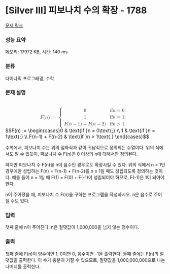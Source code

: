 # [Silver III] 피보나치 수의 확장 - 1788 

[문제 링크](https://www.acmicpc.net/problem/1788) 

### 성능 요약

메모리: 17972 KB, 시간: 140 ms

### 분류

다이나믹 프로그래밍, 수학

### 문제 설명

<p><mjx-container class="MathJax" jax="CHTML" display="true" style="font-size: 109%; position: relative;"> <mjx-math display="true" class="MJX-TEX" aria-hidden="true" style="margin-left: 0px; margin-right: 0px;"><mjx-mi class="mjx-i"><mjx-c class="mjx-c1D439 TEX-I"></mjx-c></mjx-mi><mjx-mo class="mjx-n"><mjx-c class="mjx-c28"></mjx-c></mjx-mo><mjx-mi class="mjx-i"><mjx-c class="mjx-c1D45B TEX-I"></mjx-c></mjx-mi><mjx-mo class="mjx-n"><mjx-c class="mjx-c29"></mjx-c></mjx-mo><mjx-mo class="mjx-n" space="4"><mjx-c class="mjx-c3A"></mjx-c><mjx-c class="mjx-c3D"></mjx-c></mjx-mo><mjx-mrow space="4"><mjx-mo class="mjx-n"><mjx-stretchy-v class="mjx-c7B" style="height: 3.4em; vertical-align: -1.45em;"><mjx-beg><mjx-c></mjx-c></mjx-beg><mjx-ext><mjx-c></mjx-c></mjx-ext><mjx-mid><mjx-c></mjx-c></mjx-mid><mjx-ext><mjx-c></mjx-c></mjx-ext><mjx-end><mjx-c></mjx-c></mjx-end><mjx-mark></mjx-mark></mjx-stretchy-v></mjx-mo><mjx-mtable style="min-width: 13.467em;"><mjx-table><mjx-itable><mjx-mtr><mjx-mtd style="text-align: left; padding-right: 0.5em; padding-bottom: 0.1em;"><mjx-mn class="mjx-n"><mjx-c class="mjx-c30"></mjx-c></mjx-mn><mjx-tstrut></mjx-tstrut></mjx-mtd><mjx-mtd style="text-align: left; padding-left: 0.5em; padding-bottom: 0.1em;"><mjx-mtext class="mjx-n"><mjx-c class="mjx-c69"></mjx-c><mjx-c class="mjx-c66"></mjx-c><mjx-c class="mjx-cA0"></mjx-c></mjx-mtext><mjx-mi class="mjx-i"><mjx-c class="mjx-c1D45B TEX-I"></mjx-c></mjx-mi><mjx-mo class="mjx-n" space="4"><mjx-c class="mjx-c3D"></mjx-c></mjx-mo><mjx-mn class="mjx-n" space="4"><mjx-c class="mjx-c30"></mjx-c></mjx-mn><mjx-mtext class="mjx-n"><mjx-c class="mjx-c3B"></mjx-c></mjx-mtext><mjx-tstrut></mjx-tstrut></mjx-mtd></mjx-mtr><mjx-mtr><mjx-mtd style="text-align: left; padding-right: 0.5em; padding-top: 0.1em; padding-bottom: 0.1em;"><mjx-mn class="mjx-n"><mjx-c class="mjx-c31"></mjx-c></mjx-mn><mjx-tstrut></mjx-tstrut></mjx-mtd><mjx-mtd style="text-align: left; padding-left: 0.5em; padding-top: 0.1em; padding-bottom: 0.1em;"><mjx-mtext class="mjx-n"><mjx-c class="mjx-c69"></mjx-c><mjx-c class="mjx-c66"></mjx-c><mjx-c class="mjx-cA0"></mjx-c></mjx-mtext><mjx-mi class="mjx-i"><mjx-c class="mjx-c1D45B TEX-I"></mjx-c></mjx-mi><mjx-mo class="mjx-n" space="4"><mjx-c class="mjx-c3D"></mjx-c></mjx-mo><mjx-mn class="mjx-n" space="4"><mjx-c class="mjx-c31"></mjx-c></mjx-mn><mjx-mtext class="mjx-n"><mjx-c class="mjx-c3B"></mjx-c></mjx-mtext><mjx-tstrut></mjx-tstrut></mjx-mtd></mjx-mtr><mjx-mtr><mjx-mtd style="text-align: left; padding-right: 0.5em; padding-top: 0.1em;"><mjx-mi class="mjx-i"><mjx-c class="mjx-c1D439 TEX-I"></mjx-c></mjx-mi><mjx-mo class="mjx-n"><mjx-c class="mjx-c28"></mjx-c></mjx-mo><mjx-mi class="mjx-i"><mjx-c class="mjx-c1D45B TEX-I"></mjx-c></mjx-mi><mjx-mo class="mjx-n" space="3"><mjx-c class="mjx-c2212"></mjx-c></mjx-mo><mjx-mn class="mjx-n" space="3"><mjx-c class="mjx-c31"></mjx-c></mjx-mn><mjx-mo class="mjx-n"><mjx-c class="mjx-c29"></mjx-c></mjx-mo><mjx-mo class="mjx-n" space="3"><mjx-c class="mjx-c2B"></mjx-c></mjx-mo><mjx-mi class="mjx-i" space="3"><mjx-c class="mjx-c1D439 TEX-I"></mjx-c></mjx-mi><mjx-mo class="mjx-n"><mjx-c class="mjx-c28"></mjx-c></mjx-mo><mjx-mi class="mjx-i"><mjx-c class="mjx-c1D45B TEX-I"></mjx-c></mjx-mi><mjx-mo class="mjx-n" space="3"><mjx-c class="mjx-c2212"></mjx-c></mjx-mo><mjx-mn class="mjx-n" space="3"><mjx-c class="mjx-c32"></mjx-c></mjx-mn><mjx-mo class="mjx-n"><mjx-c class="mjx-c29"></mjx-c></mjx-mo><mjx-tstrut></mjx-tstrut></mjx-mtd><mjx-mtd style="text-align: left; padding-left: 0.5em; padding-top: 0.1em;"><mjx-mtext class="mjx-n"><mjx-c class="mjx-c69"></mjx-c><mjx-c class="mjx-c66"></mjx-c><mjx-c class="mjx-cA0"></mjx-c></mjx-mtext><mjx-mi class="mjx-i"><mjx-c class="mjx-c1D45B TEX-I"></mjx-c></mjx-mi><mjx-mo class="mjx-n" space="4"><mjx-c class="mjx-c3E"></mjx-c></mjx-mo><mjx-mn class="mjx-n" space="4"><mjx-c class="mjx-c31"></mjx-c></mjx-mn><mjx-mtext class="mjx-n"><mjx-c class="mjx-c2E"></mjx-c></mjx-mtext><mjx-tstrut></mjx-tstrut></mjx-mtd></mjx-mtr></mjx-itable></mjx-table></mjx-mtable><mjx-mo class="mjx-n" style="vertical-align: 0.25em;"></mjx-mo></mjx-mrow></mjx-math><mjx-assistive-mml unselectable="on" display="block"><math xmlns="http://www.w3.org/1998/Math/MathML" display="block"><mi>F</mi><mo stretchy="false">(</mo><mi>n</mi><mo stretchy="false">)</mo><mo>:=</mo><mrow data-mjx-texclass="INNER"><mo data-mjx-texclass="OPEN">{</mo><mtable columnalign="left left" columnspacing="1em" rowspacing=".2em"><mtr><mtd><mn>0</mn></mtd><mtd><mtext>if </mtext><mi>n</mi><mo>=</mo><mn>0</mn><mtext>;</mtext></mtd></mtr><mtr><mtd><mn>1</mn></mtd><mtd><mtext>if </mtext><mi>n</mi><mo>=</mo><mn>1</mn><mtext>;</mtext></mtd></mtr><mtr><mtd><mi>F</mi><mo stretchy="false">(</mo><mi>n</mi><mo>−</mo><mn>1</mn><mo stretchy="false">)</mo><mo>+</mo><mi>F</mi><mo stretchy="false">(</mo><mi>n</mi><mo>−</mo><mn>2</mn><mo stretchy="false">)</mo></mtd><mtd><mtext>if </mtext><mi>n</mi><mo>></mo><mn>1</mn><mtext>.</mtext></mtd></mtr></mtable><mo data-mjx-texclass="CLOSE" fence="true" stretchy="true" symmetric="true"></mo></mrow></math></mjx-assistive-mml><span aria-hidden="true" class="no-mathjax mjx-copytext">$$F(n) := \begin{cases}0 & \text{if }n = 0\text{;} \\ 1 & \text{if }n = 1\text{;} \\ F(n-1) + F(n-2) & \text{if }n > 1\text{.} \end{cases}$$</span> </mjx-container></p>

<p>수학에서, 피보나치 수는 위의 점화식과 같이 귀납적으로 정의되는 수열이다. 위의 식에서도 알 수 있듯이, 피보나치 수 F(n)은 0 이상의 n에 대해서만 정의된다.</p>

<p>하지만 피보나치 수 F(n)을 n이 음수인 경우로도 확장시킬 수 있다. 위의 식에서 n > 1인 경우에만 성립하는 F(n) = F(n-1) + F(n-2)를 n ≤ 1일 때도 성립되도록 정의하는 것이다. 예를 들어 n = 1일 때 F(1) = F(0) + F(-1)이 성립되어야 하므로, F(-1)은 1이 되어야 한다.</p>

<p>n이 주어졌을 때, 피보나치 수 F(n)을 구하는 프로그램을 작성하시오. n은 음수로 주어질 수도 있다.</p>

### 입력 

 <p>첫째 줄에 n이 주어진다. n은 절댓값이 1,000,000을 넘지 않는 정수이다.</p>

### 출력 

 <p>첫째 줄에 F(n)이 양수이면 1, 0이면 0, 음수이면 -1을 출력한다. 둘째 줄에는 F(n)의 절댓값을 출력한다. 이 수가 충분히 커질 수 있으므로, 절댓값을 1,000,000,000으로 나눈 나머지를 출력한다.</p>

